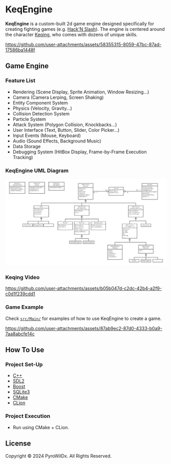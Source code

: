 # KeqEngine

**KeqEngine** is a custom-built 2d game engine designed specifically for creating fighting games (e.g. [Hack'N Slash](https://fr.wikipedia.org/wiki/Hack_%27n%27_slash)). The engine is centered around the character [Keqing](#keqing-video), who comes with dozens of unique skills.

https://github.com/user-attachments/assets/58355315-8059-47bc-87ad-17586ba1448f

## Game Engine

### Feature List

- Rendering (Scene Display, Sprite Animation, Window Resizing...)
- Camera (Camera Lerping, Screen Shaking)
- Entity Component System
- Physics (Velocity, Gravity...)
- Collision Detection System
- Particle System
- Attack System (Polygon Collision, Knockbacks...)
- User Interface (Text, Button, Slider, Color Picker...)
- Input Events (Mouse, Keyboard)
- Audio (Sound Effects, Background Music)
- Data Storage
- Debugging System (HitBox Display, Frame-by-Frame Execution Tracking)

### KeqEngine UML Diagram

<img src=".readme/KeqEngineUML.png">

### Keqing Video

https://github.com/user-attachments/assets/b05b047d-c2dc-42b4-a2f9-c0d1f239cdd1

### Game Example

Check [```src/Main/```](src/Main/) for examples of how to use KeqEngine to create a game.

https://github.com/user-attachments/assets/87ab9ec2-87d0-4333-b0a9-7aa8abcfe14c

## How To Use

### Project Set-Up

- [C++](https://isocpp.org/)
- [SDL2](https://www.libsdl.org/)
- [Boost](https://www.boost.org/)
- [SQLite3](https://www.sqlite.org/)
- [CMake](https://cmake.org/)
- [CLion](https://www.jetbrains.com/clion/)

### Project Execution

- Run using CMake + CLion.

## License

Copyright © 2024 PyroWilDx. All Rights Reserved.
